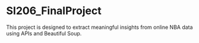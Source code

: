 # SI206_FinalProject
This project is designed to extract meaningful insights from online NBA data using APIs and Beautiful Soup.
